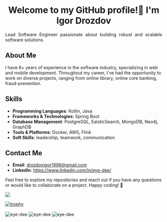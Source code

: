<h1 align="center">Welcome to my GitHub profile!👋 I'm Igor Drozdov</h1>
<p style="text-align: justify">Lead Software Engineer passionate about building robust and scalable software solutions. </p>

## About Me

I have 8+ years of experience in the software industry, specializing in web and mobile development. 
Throughout my career, I've had the opportunity to work on diverse projects, ranging from online library, online core banking, fraud-prevention.

## Skills

- **Programming Languages**: Kotlin, Java
- **Frameworks & Technologies**: Spring Boot
- **Database Management**: PostgreSQL, EalsticSearch, MongoDB, Neo4j, GraphDB
- **Tools & Platforms**: Docker, AWS, Flink
- **Soft Skills**: leadership, teamwork, communication

## Contact Me

- **Email**: drozdovigor1996@gmail.com
- **LinkedIn**: https://www.linkedin.com/in/eye-dee/

Feel free to explore my repositories and reach out if you have any questions or would like to collaborate on a project. Happy coding! 🚀

![](https://komarev.com/ghpvc/?username=your-github-username&style=plastic&label=PROFILE+VIEWS&color=yellowgreen)

[![trophy](https://github-profile-trophy.vercel.app/?username=eye-dee&theme=radical&row=3&column=3)](https://github.com/ryo-ma/github-profile-trophy)

<img align="center" src="https://github-readme-streak-stats.herokuapp.com/?user=eye-dee&" alt="eye-dee" />
<img align="center" src="https://github-readme-stats.vercel.app/api?username=eye-dee&hide_title=true&hide_border=true&show_icons=true&include_all_commits=true&count_private=truelocale=en" alt="eye-dee" />
<img align="center" src="https://github-readme-stats.vercel.app/api/top-langs?username=eye-dee&hide=html,css&show_icons=true&locale=en&layout=compact&hide-title=true" alt="eye-dee" />
